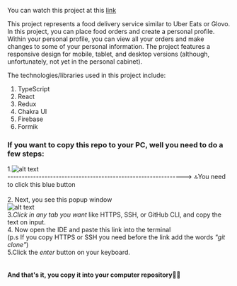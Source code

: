  You can watch this project at this [link](https://react-delivery-app-seven.vercel.app/)

This project represents a food delivery service similar to Uber Eats or Glovo. In this project, you can place food orders and create a personal profile. Within your personal profile, you can view all your orders and make changes to some of your personal information. The project features a responsive design for mobile, tablet, and desktop versions (although, unfortunately, not yet in the personal cabinet).

The technologies/libraries used in this project include:

1. TypeScript
2. React
3. Redux
4. Chakra UI
5. Firebase
6. Formik

### If you want to copy this repo to your PC, well you need to do a few steps: ###

 1.<img alt="alt text" src="https://i.imgur.com/dpnMrDx.png" /> <br>
--------------------------------------------------------------> 🔝You need to click this blue button <br> <br>
2. Next, you see this popup window <br>
<img alt="alt text" src="https://i.imgur.com/thFoRgN.png" /> <br>
3.*Click in any tab you want* like HTTPS, SSH, or GitHub CLI, and copy the text on input. <br>
4. Now open the IDE and paste this link into the terminal  <br>
(p.s If you copy HTTPS or SSH you need before the link add the words *"git clone"*)<br>
5.Click the *enter* button on your keyboard.<br>
<br>
<br>
**And that's it, you copy it into your computer repository**🎉🎊
